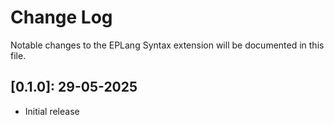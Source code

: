 # Change Log

Notable changes to the EPLang Syntax extension will be documented in this file.

## [0.1.0]: 29-05-2025

- Initial release

